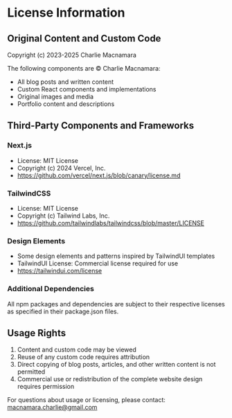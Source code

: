 # License Information

## Original Content and Custom Code
Copyright (c) 2023-2025 Charlie Macnamara

The following components are © Charlie Macnamara:
- All blog posts and written content
- Custom React components and implementations
- Original images and media
- Portfolio content and descriptions

## Third-Party Components and Frameworks

### Next.js
- License: MIT License
- Copyright (c) 2024 Vercel, Inc.
- https://github.com/vercel/next.js/blob/canary/license.md

### TailwindCSS
- License: MIT License
- Copyright (c) Tailwind Labs, Inc.
- https://github.com/tailwindlabs/tailwindcss/blob/master/LICENSE

### Design Elements
- Some design elements and patterns inspired by TailwindUI templates
- TailwindUI License: Commercial license required for use
- https://tailwindui.com/license

### Additional Dependencies
All npm packages and dependencies are subject to their respective licenses as specified in their package.json files.

## Usage Rights
1. Content and custom code may be viewed
2. Reuse of any custom code requires attribution
3. Direct copying of blog posts, articles, and other written content is not permitted
4. Commercial use or redistribution of the complete website design requires permission

For questions about usage or licensing, please contact: macnamara.charlie@gmail.com
